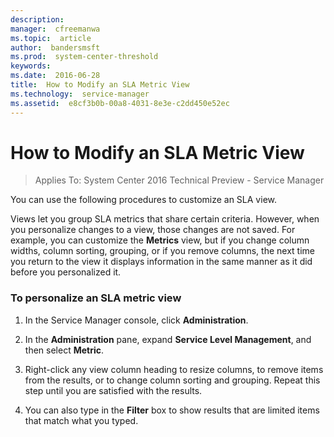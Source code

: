 ```yaml
---
description:  
manager:  cfreemanwa
ms.topic:  article
author:  bandersmsft
ms.prod:  system-center-threshold
keywords:  
ms.date:  2016-06-28
title:  How to Modify an SLA Metric View
ms.technology:  service-manager
ms.assetid:  e8cf3b0b-00a8-4031-8e3e-c2dd450e52ec
---
```


# How to Modify an SLA Metric View

>Applies To: System Center 2016 Technical Preview - Service Manager

You can use the following procedures to customize an SLA view.

Views let you group SLA metrics that share certain criteria. However, when you personalize changes to a view, those changes are not saved. For example, you can customize the **Metrics** view, but if you change column widths, column sorting, grouping, or if you remove columns, the next time you return to the view it displays information in the same manner as it did before you personalized it.

### To personalize an SLA metric view

1.  In the Service Manager console, click **Administration**.

2.  In the **Administration** pane, expand **Service Level Management**, and then select **Metric**.

3.  Right-click any view column heading to resize columns, to remove items from the results, or to change column sorting and grouping. Repeat this step until you are satisfied with the results.

4.  You can also type in the **Filter** box to show results that are limited items that match what you typed.



